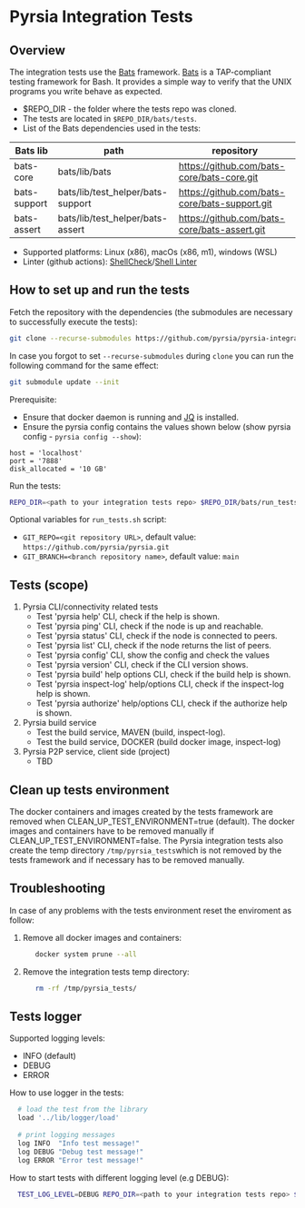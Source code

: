 # Pyrsia Integration Tests

## Overview

The integration tests use the [Bats](https://github.com/bats-core/bats-core) framework. [Bats](https://github.com/bats-core/bats-core) is a TAP-compliant testing framework for Bash. It provides
a simple way to verify that the UNIX programs you write behave as expected.

- $REPO_DIR - the folder where the tests repo was cloned.
- The tests are located in `$REPO_DIR/bats/tests`.
- List of the Bats dependencies used in the tests:

| Bats lib     | path  | repository |
|--------------|-------|------------|
| bats-core    | bats/lib/bats   | <https://github.com/bats-core/bats-core.git> |
| bats-support | bats/lib/test_helper/bats-support | <https://github.com/bats-core/bats-support.git> |
| bats-assert  | bats/lib/test_helper/bats-assert   | <https://github.com/bats-core/bats-assert.git> |

- Supported platforms: Linux (x86), macOs (x86, m1), windows (WSL)
- Linter (github actions):  [ShellCheck](https://www.shellcheck.net)/[Shell Linter](https://github.com/azohra/shell-linter)

## How to set up and run the tests

Fetch the repository with the dependencies (the submodules are necessary to successfully execute the tests):

```sh
git clone --recurse-submodules https://github.com/pyrsia/pyrsia-integration-tests.git
```

In case you forgot to set `--recurse-submodules` during `clone` you can run the following command for the same effect:

```sh
git submodule update --init
```

Prerequisite: 
- Ensure that docker daemon is running and [JQ](https://stedolan.github.io/jq/) is installed.
- Ensure the pyrsia config contains the values shown below (show pyrsia config - `pyrsia config --show`):

```
host = 'localhost'
port = '7888'
disk_allocated = '10 GB'
```

Run the tests:

```sh
REPO_DIR=<path to your integration tests repo> $REPO_DIR/bats/run_tests.sh
```

Optional variables for `run_tests.sh` script:
- `GIT_REPO=<git repository URL>`, default value: `https://github.com/pyrsia/pyrsia.git`
- `GIT_BRANCH=<branch repository name>`, default value: `main`

## Tests (scope)

1) Pyrsia CLI/connectivity related tests
   - Test 'pyrsia help' CLI, check if the help is shown.
   - Test 'pyrsia ping' CLI, check if the node is up and reachable.
   - Test 'pyrsia status' CLI, check if the node is connected to peers.
   - Test 'pyrsia list' CLI, check if the node returns the list of peers.
   - Test 'pyrsia config' CLI, show the config and check the values
   - Test 'pyrsia version' CLI, check if the CLI version shows.
   - Test 'pyrsia build' help options CLI, check if the build help is shown.
   - Test 'pyrsia inspect-log' help/options CLI, check if the inspect-log help is shown.
   - Test 'pyrsia authorize' help/options CLI, check if the authorize help is shown.
2) Pyrsia build service
   - Test the build service, MAVEN (build, inspect-log).
   - Test the build service, DOCKER (build docker image, inspect-log)
3) Pyrsia P2P service, client side (project)
   - TBD

## Clean up tests environment

The docker containers and images created by the tests framework are removed when CLEAN_UP_TEST_ENVIRONMENT=true (default).
The docker images and containers have to be removed manually if CLEAN_UP_TEST_ENVIRONMENT=false. The Pyrsia integration
tests also create the temp directory `/tmp/pyrsia_tests`which is not removed by the tests framework and if necessary has to be removed
manually.

## Troubleshooting

In case of any problems with the tests environment reset the enviroment as follow:
1) Remove all docker images and containers:
   ```sh
      docker system prune --all
   ```
2) Remove the integration tests temp directory:
   ```sh
      rm -rf /tmp/pyrsia_tests/
   ```

## Tests logger

Supported logging levels:
- INFO (default)
- DEBUG
- ERROR

How to use logger in the tests:

```sh
  # load the test from the library
  load '../lib/logger/load'
  
  # print logging messages
  log INFO  "Info test message!"
  log DEBUG "Debug test message!"
  log ERROR "Error test message!"
```

How to start tests with different logging level (e.g DEBUG):

```sh
  TEST_LOG_LEVEL=DEBUG REPO_DIR=<path to your integration tests repo> $REPO_DIR/bats/run_tests.sh
```

